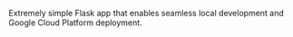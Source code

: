 Extremely simple Flask app that enables seamless local development and Google Cloud Platform deployment.

